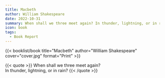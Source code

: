 ```yaml
---
title: Macbeth
author: William Shakespeare
date: 2022-10-31
summary: When shall we three meet again? In thunder, lightning, or in rain?
icon: book
tags:
  - Book Report
---
```


{{< booklist/book
title="Macbeth"
author="William Shakespeare"
cover="cover.jpg"
format="Print" >}}

{{< quote >}}
When shall we three meet again?<br>
In thunder, lightning, or in rain?
{{< /quote >}}